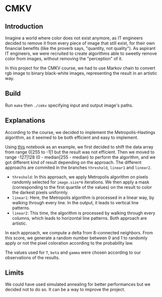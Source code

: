 # CMKV

## Introduction

Imagine a world where color does not exist anymore, as IT engineers decided
to remove it from every piece of image that still exist, for their own
financial benefits (like the proverb says, "quantity, not quality").
As aspirant IT engineers, we were recruited to create algorithms able to
sweetly remove color from images, without removing the "perception" of it.

In this project for the CMKV course, we had to use Markov chain to convert
rgb image to binary black-white images, representing the result in an
artistic way.

## Build

Run `make` then `./cmkv` specifying input and output image's paths.

## Explanations

According to the course, we decided to implement the Metropolis-Hastings
algorithm, as it seemed to be both efficient and easy to implement.

Using [this](https://github.com/suyunu/Markov-Chain-Monte-Carlo/blob/master/Metropolis%20Hastings%20-%20Image%20Denoising.ipynb
) notebook as an example, we first decided to shift the data array
from range 0|255 to -1|1 but the result was not efficient.
Then we moved to range -127|128 (0 - median|255 - median) to perform the
algorithm, and we got different kind of result depending on the approach.
The different approachs are commited in the branches `threshold`,
`linear1` and `linear2`.

* `threshold`: In this approach, we apply Metropolis algorithm on pixels
randomly selected for `image.size*6` iterations. We then apply a mask
(corresponding to the first quartile of the values) on the result to color
the darkest pixels uniformly.
* `linear1`: Here, the Metropolis algorithm is processed in a linear way,
by walking through every line. In the output, it leads to vertical line
patterns.
* `linear2`: This time, the algorithm is processed by walking through every
columns, which leads to horizontal line patterns. Both approach are artistic.

In each approach, we compute a delta from 8-connected neighbors. From this
score, we generate a random number between 0 and 1 to randomly apply or not
the pixel coloration according to the probability law.

The values used for `T`, `beta` and `gamma` were chosen according to our
observations of the results.

## Limits

We could have used simulated annealing for better performances but we decided
not to do so. It can be a way to improve the project.